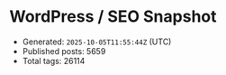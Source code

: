 # WordPress / SEO Snapshot

- Generated: `2025-10-05T11:55:44Z` (UTC)
- Published posts: 5659
- Total tags: 26114
